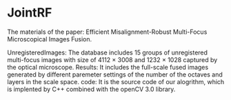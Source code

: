# JointRF
The materials of the paper: Efficient Misalignment-Robust Multi-Focus Microscopical Images Fusion.

UnregisteredImages: The database includes 15 groups of unregistered multi-focus images with size of 4112 × 3008 and 1232 × 1028 captured by the optical microscope.
Results: It includes the full-scale fused images generated by different paremeter settings of the number of the octaves and layers in the scale space.
code: It is the source code of our alogrithm, which is implented by C++ combined with the openCV 3.0 library.
